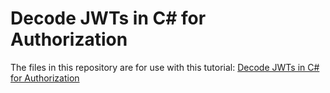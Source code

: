 # Decode JWTs in C# for Authorization

The files in this repository are for use with this tutorial: [Decode JWTs in C# for Authorization](https://developer.okta.com/blog/2019/06/25/decode-jwt-in-csharp-for-authorization)
